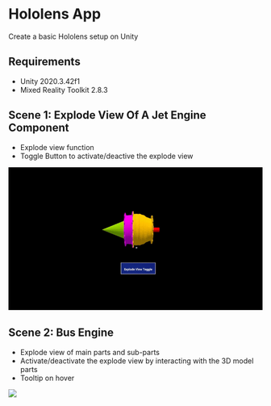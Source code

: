 # Hololens App

Create a basic Hololens setup on Unity

## Requirements
 - Unity 2020.3.42f1
 - Mixed Reality Toolkit 2.8.3

## Scene 1: Explode View Of A Jet Engine Component
 - Explode view function
 - Toggle Button to activate/deactive the explode view

![](https://github.com/zettw/HololensApp/blob/main/Media/1-explode.gif)

## Scene 2: Bus Engine
 - Explode view of main parts and sub-parts
 - Activate/deactivate the explode view by interacting with the 3D model parts
 - Tooltip on hover

![](https://github.com/zettw/HololensApp/blob/main/Media/2-busengine.gif)